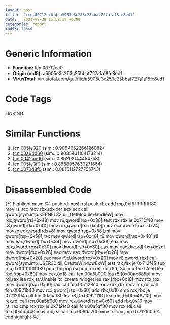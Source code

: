 ```yaml
---
layout: post
title:  "fcn.00712ec0 @ a5905e3c253c25bbaf727a1a18fe8ed1"
date:   2021-08-30 15:52:19 +0300
categories: report
index: false
---
```


# Generic Information
- **Function:** fcn.00712ec0
- **Origin (md5):** a5905e3c253c25bbaf727a1a18fe8ed1
- **VirusTotal:** [virustotal.com/gui/file/a5905e3c253c25bbaf727a1a18fe8ed1][virustotal_ref]

# Code Tags
<span class="tag" id="LINKING">LINKING</span>


# Similar Functions

1. [fcn.005fe320][similar_1_ref] (sim.: 0.9064652266126082)
2. [fcn.00a64d60][similar_2_ref] (sim.: 0.9035431104173214)
3. [fcn.0042ab00][similar_3_ref] (sim.: 0.89202144454753)
4. [fcn.005fe3f0][similar_4_ref] (sim.: 0.8888057630271664)
5. [fcn.0070d8f0][similar_5_ref] (sim.: 0.8815112727755743)


# Disassembled Code

{% highlight nasm %}
push rdi
push rsi
push rbx
add rsp,0xffffffffffffff80
mov rsi,rcx
mov rbx,rdx
xor ecx,ecx
call qword[sym.imp.KERNEL32.dll_GetModuleHandleW]
mov rdx,qword[rsi+0x48]
mov r9,qword[rbx+0x38]
test rdx,rdx
je 0x712f40
mov r8,qword[rdx+0x40]
mov rdx,qword[rsi+0x50]
mov ecx,dword[rbx+0x24]
movzx edx,word[rdx+8]
mov qword[rsp+0x58],rsi
mov qword[rsp+0x50],rax
mov qword[rsp+0x48],r9
mov qword[rsp+0x40],r8
mov eax,dword[rbx+0x34]
mov dword[rsp+0x38],eax
mov eax,dword[rbx+0x30]
mov dword[rsp+0x30],eax
mov eax,dword[rbx+0x2c]
mov dword[rsp+0x28],eax
mov eax,dword[rbx+0x28]
mov dword[rsp+0x20],eax
mov r9d,dword[rbx+0x20]
mov r8,qword[rbx]
call qword[sym.imp.USER32.dll_CreateWindowExW]
test rax,rax
je 0x712f45
sub rsp,0xffffffffffffff80
pop rbx
pop rsi
pop rdi
ret
xor r8d,r8d
jmp 0x712ee6
lea rbx,[rsp+0x60]
mov ecx,0x18
call fcn.00a5b090
lea r8,[0x00ac885b]
mov rdi,rax
lea rdx,str.Unable_to_create_widget
lea rax,[rbx+0x10]
mov rcx,rbx
mov qword[rsp+0x60],rax
call fcn.007129c0
mov rdx,rbx
mov rcx,rdi
call fcn.00921b40
mov rcx,qword[rsp+0x60]
add rbx,0x10
cmp rcx,rbx
je 0x712f94
call fcn.00a5af30
lea r8,[0x00921f10]
lea rdx,[0x00b48210]
mov rcx,rdi
call fcn.00a5b6d0
mov rcx,qword[rsp+0x60]
add rbx,0x10
mov rsi,rax
cmp rcx,rbx
je 0x712fc0
call fcn.00a5af30
mov rcx,rdi
call fcn.00a5b440
mov rcx,rsi
call fcn.008da260
mov rsi,rax
jmp 0x712fc0
{% endhighlight %}


[similar_1_ref]: /report/fcn.005fe320@a5905e3c253c25bbaf727a1a18fe8ed1
[similar_2_ref]: /report/fcn.00a64d60@a5905e3c253c25bbaf727a1a18fe8ed1
[similar_3_ref]: /report/fcn.0042ab00@a5905e3c253c25bbaf727a1a18fe8ed1
[similar_4_ref]: /report/fcn.005fe3f0@a5905e3c253c25bbaf727a1a18fe8ed1
[similar_5_ref]: /report/fcn.0070d8f0@a5905e3c253c25bbaf727a1a18fe8ed1
[virustotal_ref]: https://www.virustotal.com/gui/file/a5905e3c253c25bbaf727a1a18fe8ed1